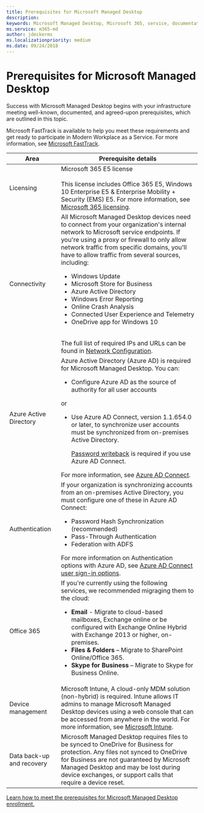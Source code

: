 ```yaml
---
title: Prerequisites for Microsoft Managed Desktop
description:  
keywords: Microsoft Managed Desktop, Microsoft 365, service, documentation
ms.service: m365-md
author: jdeckerms
ms.localizationpriority: medium
ms.date: 09/24/2018
---
```


# Prerequisites for Microsoft Managed Desktop

<!--This topic is the target for a "Learn more" link in the Admin Portal (aka.ms/prereq-azure); do not delete.-->
<!--from Prerequisites -->

Success with Microsoft Managed Desktop begins with your infrastructure meeting well-known, documented, and agreed-upon prerequisites, which are outlined in this topic.

Microsoft FastTrack is available to help you meet these requirements and get ready to participate in Modern Workplace as a Service. For more information, see [Microsoft FastTrack](https://fasttrack.microsoft.com/about). 


| Area | Prerequisite details |
| --- | --- |
| Licensing | Microsoft 365 E5 license<br><br>This license includes Office 365 E5, Windows 10 Enterprise E5 & Enterprise Mobility + Security (EMS) E5. For more information, see [Microsoft 365 licensing](https://www.microsoft.com/Licensing/product-licensing/microsoft-365-enterprise.aspx). |
| Connectivity |	All Microsoft Managed Desktop devices need to connect from your organization's internal network to Microsoft service endpoints. If you're using a proxy or firewall to only allow network traffic from specific domains, you'll have to allow traffic from several sources, including:<ul><li>Windows Update</li><li>Microsoft Store for Business</li><li>Azure Active Directory</li><li>Windows Error Reporting</li><li>Online Crash Analysis</li><li>Connected User Experience and Telemetry</li><li>OneDrive app for Windows 10</li></ul><br>The full list of required IPs and URLs can be found in [Network Configuration](../get-ready/network.md). |
| Azure Active Directory |	Azure Active Directory (Azure AD) is required for Microsoft Managed Desktop. You can:<ul><li>Configure Azure AD as the source of authority for all user accounts</li></ul>or<ul><li>Use Azure AD Connect, version 1.1.654.0 or later, to synchronize user accounts must be synchronized from on-premises Active Directory. <p> [Password writeback](https://docs.microsoft.com/azure/active-directory/authentication/howto-sspr-writeback) is required if you use Azure AD Connect.</li></ul> For more information, see [Azure AD Connect](https://docs.microsoft.com/azure/active-directory/connect/active-directory-aadconnect). |
| Authentication |	If your organization is synchronizing accounts from an on-premises Active Directory, you must configure one of these in Azure AD Connect:<ul><li>Password Hash Synchronization (recommended)</li><li>Pass-Through Authentication</li><li>Federation with ADFS</li></ul>For more information on Authentication options with Azure AD, see [Azure AD Connect user sign-in options](https://docs.microsoft.com/azure/active-directory/connect/active-directory-aadconnect-user-signin). |
| Office 365 |	If you're currently using the following services, we recommended migraging them to the cloud:<ul><li>**Email** - Migrate to cloud-based mailboxes, Exchange online or be configured with Exchange Online Hybrid with Exchange 2013 or higher, on-premises.</li><li>**Files & Folders** – Migrate to SharePoint Online/Office 365.</li><li>**Skype for Business** – Migrate to Skype for Business Online.</li></ul> |
| Device management | Microsoft Intune, A cloud-only MDM solution (non-hybrid) is required. Intune allows IT admins to manage Microsoft Managed Desktop devices using a web console that can be accessed from anywhere in the world. For more information, see [Microsoft Intune](https://www.microsoft.com/cloud-platform/microsoft-intune). |
| Data back-up and recovery |	Microsoft Managed Desktop requires files to be synced to OneDrive for Business for protection. Any files not synced to OneDrive for Business are not guaranteed by Microsoft Managed Desktop and may be lost during device exchanges, or support calls that require a device reset.  |

[Learn how to meet the prerequisites for Microsoft Managed Desktop enrollment.](../get-ready/index.md)